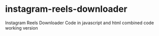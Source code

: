 # instagram-reels-downloader
Instagram Reels Downloader Code in javascript and html combined code
 working version 

